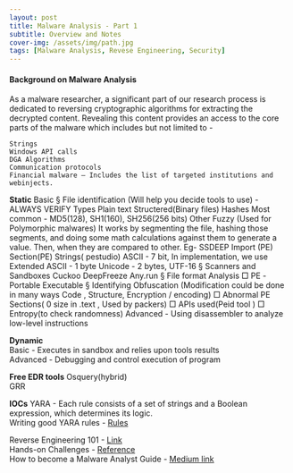 ```yaml
---
layout: post
title: Malware Analysis - Part 1
subtitle: Overview and Notes
cover-img: /assets/img/path.jpg
tags: [Malware Analysis, Revese Engineering, Security]
---
```


#### Background on Malware Analysis 

As a malware researcher, a significant part of our research process is dedicated to reversing cryptographic algorithms for extracting the decrypted content. Revealing this content provides an access to the core parts of the malware which includes but not limited to -

```
Strings
Windows API calls
DGA Algorithms
Communication protocols
Financial malware – Includes the list of targeted institutions and webinjects.
```

**Static**
		Basic
			§ File identification (Will help you decide tools to use) - ALWAYS VERIFY
				Types
					Plain text
					Structered(Binary files)
				Hashes
					Most common - MD5(128), SH1(160), SH256(256 bits)
					Other
						Fuzzy (Used for Polymorphic malwares)
							It works by segmenting the file, hashing those segments, and doing some math calculations against them to generate a                      value. Then, when they are compared to other. Eg- SSDEEP
						Import (PE)
						Section(PE)
				Strings( pestudio)
					ASCII - 7 bit, In implementation, we use Extended ASCII - 1 byte 
					Unicode - 2 bytes, UTF-16
			§ Scanners and Sandboxes
          Cuckoo
          DeepFreeze
          Any.run
			§ File format Analysis 
				□ PE -Portable Executable
			§ Identifying Obfuscation (Modification could be done in many ways Code , Structure, Encryption / encoding)
				□ Abnormal PE Sections( 0 size in .text , Used by packers)
				□ APIs used(Peid tool )
				□ Entropy(to check randomness)
		Advanced - Using disassembler to analyze low-level instructions
	
**Dynamic**  
	Basic - Executes in sandbox and relies upon tools results  
	Advanced - Debugging and control execution of program
		
**Free EDR tools**
	Osquery(hybrid)  
	GRR

**IOCs**
	YARA - Each rule consists of a set of strings and a Boolean expression, which determines its logic.  
	Writing good YARA rules - [Rules](https://www.nextron-systems.com/2015/02/16/write-simple-sound-yara-rules/)

Reverse Engineering 101 - [Link](https://malwareunicorn.org/workshops/re101.html#0)  
Hands-on Challenges - [Reference](http://flare-on.com/)  
How to become a Malware Analyst Guide - [Medium link](https://medium.com/@bit.malware/how-to-become-a-malware-analyst-ac8bc5ddc8f7)
